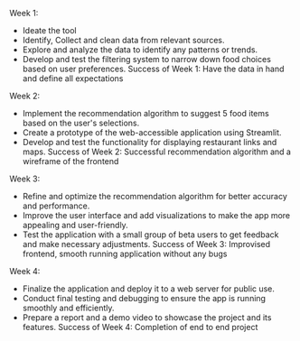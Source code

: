 Week 1:
- Ideate the tool
- Identify, Collect and clean data from relevant sources.
- Explore and analyze the data to identify any patterns or trends.
- Develop and test the filtering system to narrow down food choices based on user preferences.
Success of Week 1: Have the data in hand and define all expectations

Week 2:
- Implement the recommendation algorithm to suggest 5 food items based on the user's selections.
- Create a prototype of the web-accessible application using Streamlit.
- Develop and test the functionality for displaying restaurant links and maps.
Success of Week 2: Successful recommendation algorithm and a wireframe of the frontend

Week 3:
- Refine and optimize the recommendation algorithm for better accuracy and performance.
- Improve the user interface and add visualizations to make the app more appealing and user-friendly.
- Test the application with a small group of beta users to get feedback and make necessary adjustments.
Success of Week 3: Improvised frontend, smooth running application without any bugs

Week 4:
- Finalize the application and deploy it to a web server for public use.
- Conduct final testing and debugging to ensure the app is running smoothly and efficiently.
- Prepare a report and a demo video to showcase the project and its features.
Success of Week 4: Completion of end to end project